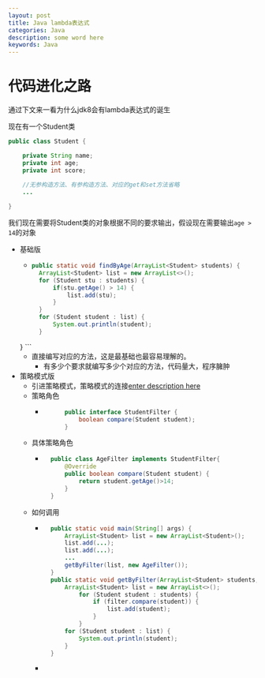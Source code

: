 ```yaml
---
layout: post
title: Java lambda表达式
categories: Java
description: some word here
keywords: Java
---
```


# 代码进化之路
通过下文来一看为什么jdk8会有lambda表达式的诞生

现在有一个Student类
```java
public class Student {

    private String name;
    private int age;
    private int score;
	
	//无参构造方法、有参构造方法、对应的get和set方法省略
	...

}
```
我们现在需要将Student类的对象根据不同的要求输出，假设现在需要输出`age > 14`的对象

- 基础版
	- ```java
	  public static void findByAge(ArrayList<Student> students) {
        ArrayList<Student> list = new ArrayList<>();
        for (Student stu : students) {
            if(stu.getAge() > 14) {
                list.add(stu);
            }
        }
        for (Student student : list) {
            System.out.println(student);
        }
    }
	  ```
	- 直接编写对应的方法，这是最基础也最容易理解的。
		- 有多少个要求就编写多少个对应的方法，代码量大，程序臃肿
- 策略模式版
	- 引进策略模式，策略模式的连接[enter description here](阿斯蒂芬去玩儿)
	- 策略角色
		- ```java
				public interface StudentFilter {
					boolean compare(Student student);
				}
		  ```
	- 具体策略角色
		- ```java
			public class AgeFilter implements StudentFilter{
				@Override
				public boolean compare(Student student) {
					return student.getAge()>14;
				}
			}
		  ```
	- 如何调用
		- ```java
			public static void main(String[] args) {
				ArrayList<Student> list = new ArrayList<Student>();
				list.add(...);
				list.add(...);
				...
				getByFilter(list, new AgeFilter());
			}
			public static void getByFilter(ArrayList<Student> students, StudentFilter filter) {
				ArrayList<Student> list = new ArrayList<>();
					for (Student student : students) {
						if (filter.compare(student)) {
							list.add(student);
						}
					}
				for (Student student : list) {
					System.out.println(student);
				}
			}
		  ```
		- 